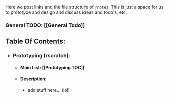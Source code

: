 Here we post links and the file structure of `rnotes`.
This is just a space for us to prototype and design and discuss ideas and todo's, etc.

### General TODO: [[General Todo]]


## Table Of Contents:
- ### Prototyping (rscratch): 
	- #### Main List: [[Prototyping TOC]]
	- #### Description:
		- add stuff here... (lol)